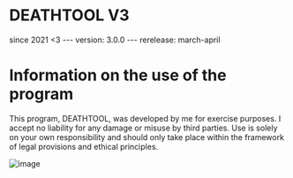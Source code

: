 # DEATHTOOL V3
since 2021 <3 --- version: 3.0.0 --- rerelease: march-april

# Information on the use of the program
This program, DEATHTOOL, was developed by me for exercise purposes.
I accept no liability for any damage or misuse by third parties.
Use is solely on your own responsibility and should only take place within the framework of legal provisions and ethical principles.

![image](https://github.com/user-attachments/assets/0d3c78a8-7976-45de-b007-c9dc3c4917c4)

